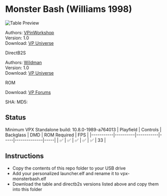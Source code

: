 # Monster Bash (Williams 1998)

![Table Preview](https://vpuniverse.com/screenshots/monthly_2022_02/mb_cab.jpg.40e0be2cb58d0be600ee0721c82da2d7.jpg)

Authors: [VPinWorkshop](https://vpuniverse.com/profile/40692-vpinworkshop/)  
Version: 1.0  
Download: [VP Universe](https://vpuniverse.com/files/file/9091-monster-bash-williams-1998-vpwmod/)

DirectB2S

Authors: [Wildman](https://vpuniverse.com/profile/5-wildman/)  
Version: 1.0  
Download: [VP Universe](https://vpuniverse.com/files/file/2576-monster-bash-williams-1998/)

ROM

Download: [VP Forums](https://www.vpforums.org/index.php?app=downloads&showfile=1285)

SHA: 
MD5: 

## Status 

Minimum VPX Standalone build: 10.8.0-1989-a764013
| Playfield | Controls | Backglass | DMD | ROM Required | FPS | 
|-----------|----------|-----------|-----|--------------|-----|
| :white_check_mark: | :white_check_mark: | :white_check_mark: | :white_check_mark: | :white_check_mark: | 33 |

## Instructions

- Copy the contents of this repo folder to your USB drive
- Add your personalized launcher.elf and rename it to vpx-monsterbash.elf
- Download the table and directb2s versions listed above and copy them into this folder